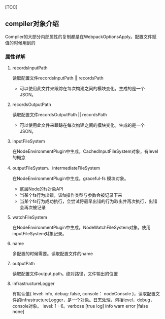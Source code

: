 [TOC]

## compiler对象介绍

Compiler的大部分内部属性的复制都是在WebpackOptionsApply。配置文件赋值的时候用到的

### 属性详解

1. recordsInputPath

    读取配置文件recordsInputPath || recordsPath

    - 可以使用此文件来跟踪在每次构建之间的模块变化。生成的是一个JSON。

2. recordsOutputPath

    读取配置文件recordsOutputPath || recordsPath

    - 可以使用此文件来跟踪在每次构建之间的模块变化。生成的是一个JSON。
  
3. inputFileSystem

    在NodeEnvironmentPlugin中生成。CachedInputFileSystem对象，有level的概念

4. outputFileSystem、intermediateFileSystem

    在NodeEnvironmentPlugin中生成。graceful-fs 模块对象。

    - 底层Node的fs对象API
    - 当某个fs行为出错，该fs操作类型与参数会被记录下来
    - 当某个fs行为成功执行，会尝试将最早出错的行为取出并再次执行，出错会再次被记录

5. watchFileSystem

    在NodeEnvironmentPlugin中生成。NodeWatchFileSystem对象。使用inputFileSystem对象记录。

6. name

    多配置的时候需要。读取配置文件的name

7. outputPath

    读取配置文件output.path。绝对路径，文件输出的位置

8. infrastructureLogger

    有默认值{ level: info, debug: false, console： nodeConsole }，读取配置文件的infrastructureLogger，是一个对象。日志处理，包括level，debug，console对象。
    level: 1 - 6。verbose [true log] info warn error [false none]
